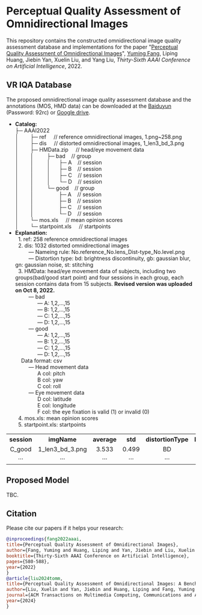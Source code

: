 # Perceptual Quality Assessment of Omnidirectional Images

This repository contains the constructed omnidirectional image quality assessment database and implementations for the paper "[Perceptual Quality Assessment of Omnidirectional Images](https://aaai-2022.virtualchair.net/poster_aaai4008)", [Yuming Fang](http://sim.jxufe.cn/JDMKL/ymfang.html), Liping Huang, Jiebin Yan, Xuelin Liu, and Yang Liu, *Thirty-Sixth AAAI Conference on Artificial Intelligence*, 2022.

## VR IQA Database
The proposed omnidirectional image quality assessment database and the annotations (MOS, HMD data) can be downloaded at the [Baiduyun](https://pan.baidu.com/s/1HU3Qp8BCGdCXynYN0ZPTXQ) (Password: 92rc) or [Google drive](https://drive.google.com/drive/folders/1ro9D6LOhpd-t6f_X0P5Rx5dkgF8fDJPS?usp=sharing).
+ **Catalog:**<br>
├─&nbsp;AAAI2022<br>
│&nbsp;&nbsp;&nbsp;&nbsp;&nbsp;&nbsp;&nbsp;&nbsp;├─&nbsp;ref        &nbsp;&nbsp;&nbsp;&nbsp;// reference omnidirectional images, 1.png~258.png<br>
│&nbsp;&nbsp;&nbsp;&nbsp;&nbsp;&nbsp;&nbsp;&nbsp;├─&nbsp;dis        &nbsp;&nbsp;&nbsp;&nbsp;// distorted omnidirectional images, 1_len3_bd_3.png<br>
│&nbsp;&nbsp;&nbsp;&nbsp;&nbsp;&nbsp;&nbsp;&nbsp;├─&nbsp;HMData.zip &nbsp;&nbsp;&nbsp;&nbsp;// head/eye movement data<br>
│&nbsp;&nbsp;&nbsp;&nbsp;&nbsp;&nbsp;&nbsp;&nbsp;│&nbsp;&nbsp;&nbsp;&nbsp;&nbsp;&nbsp;&nbsp;&nbsp;&nbsp;├─&nbsp;bad &nbsp;&nbsp;&nbsp;// group<br>
│&nbsp;&nbsp;&nbsp;&nbsp;&nbsp;&nbsp;&nbsp;&nbsp;│&nbsp;&nbsp;&nbsp;&nbsp;&nbsp;&nbsp;&nbsp;&nbsp;&nbsp;│&nbsp;&nbsp;&nbsp;&nbsp;&nbsp;&nbsp;├─&nbsp;A &nbsp;&nbsp;&nbsp;// session<br>
│&nbsp;&nbsp;&nbsp;&nbsp;&nbsp;&nbsp;&nbsp;&nbsp;│&nbsp;&nbsp;&nbsp;&nbsp;&nbsp;&nbsp;&nbsp;&nbsp;&nbsp;│&nbsp;&nbsp;&nbsp;&nbsp;&nbsp;&nbsp;├─&nbsp;B &nbsp;&nbsp;&nbsp;// session<br>
│&nbsp;&nbsp;&nbsp;&nbsp;&nbsp;&nbsp;&nbsp;&nbsp;│&nbsp;&nbsp;&nbsp;&nbsp;&nbsp;&nbsp;&nbsp;&nbsp;&nbsp;│&nbsp;&nbsp;&nbsp;&nbsp;&nbsp;&nbsp;├─&nbsp;C &nbsp;&nbsp;&nbsp;// session<br>
│&nbsp;&nbsp;&nbsp;&nbsp;&nbsp;&nbsp;&nbsp;&nbsp;│&nbsp;&nbsp;&nbsp;&nbsp;&nbsp;&nbsp;&nbsp;&nbsp;&nbsp;│&nbsp;&nbsp;&nbsp;&nbsp;&nbsp;&nbsp;└─&nbsp;D &nbsp;&nbsp;&nbsp;// session<br>
│&nbsp;&nbsp;&nbsp;&nbsp;&nbsp;&nbsp;&nbsp;&nbsp;│&nbsp;&nbsp;&nbsp;&nbsp;&nbsp;&nbsp;&nbsp;&nbsp;&nbsp;└─&nbsp;good &nbsp;&nbsp;&nbsp;// group<br>
│&nbsp;&nbsp;&nbsp;&nbsp;&nbsp;&nbsp;&nbsp;&nbsp;│&nbsp;&nbsp;&nbsp;&nbsp;&nbsp;&nbsp;&nbsp;&nbsp;&nbsp;&nbsp;&nbsp;&nbsp;&nbsp;&nbsp;&nbsp;&nbsp;&nbsp;├─&nbsp;A &nbsp;&nbsp;&nbsp;// session<br>
│&nbsp;&nbsp;&nbsp;&nbsp;&nbsp;&nbsp;&nbsp;&nbsp;│&nbsp;&nbsp;&nbsp;&nbsp;&nbsp;&nbsp;&nbsp;&nbsp;&nbsp;&nbsp;&nbsp;&nbsp;&nbsp;&nbsp;&nbsp;&nbsp;&nbsp;├─&nbsp;B &nbsp;&nbsp;&nbsp;// session<br>
│&nbsp;&nbsp;&nbsp;&nbsp;&nbsp;&nbsp;&nbsp;&nbsp;│&nbsp;&nbsp;&nbsp;&nbsp;&nbsp;&nbsp;&nbsp;&nbsp;&nbsp;&nbsp;&nbsp;&nbsp;&nbsp;&nbsp;&nbsp;&nbsp;&nbsp;├─&nbsp;C &nbsp;&nbsp;&nbsp;// session<br>
│&nbsp;&nbsp;&nbsp;&nbsp;&nbsp;&nbsp;&nbsp;&nbsp;│&nbsp;&nbsp;&nbsp;&nbsp;&nbsp;&nbsp;&nbsp;&nbsp;&nbsp;&nbsp;&nbsp;&nbsp;&nbsp;&nbsp;&nbsp;&nbsp;&nbsp;└─&nbsp;D &nbsp;&nbsp;&nbsp;// session<br>
│&nbsp;&nbsp;&nbsp;&nbsp;&nbsp;&nbsp;&nbsp;&nbsp;└─&nbsp;mos.xls    &nbsp;&nbsp;&nbsp;&nbsp;// mean opinion scores<br>
│&nbsp;&nbsp;&nbsp;&nbsp;&nbsp;&nbsp;&nbsp;&nbsp;└─&nbsp;startpoint.xls    &nbsp;&nbsp;&nbsp;&nbsp;// startpoints
+ **Explanation:**<br>
&nbsp; 1. ref: 258 reference omnidirectional images <br>
&nbsp; 2. dis: 1032 distorted omnidirectional images <br>
&nbsp;&nbsp;&nbsp;&nbsp;&nbsp;&nbsp;&nbsp;&nbsp; — Nameing rule: No.reference_No.lens_Dist-type_No.level.png<br>
&nbsp;&nbsp;&nbsp;&nbsp;&nbsp;&nbsp;&nbsp;&nbsp; — Distortion type: bd: brightness discontinuity, gb: gaussian blur, gn: gaussian noise, st: stitching<br> 
&nbsp; 3. HMData: head/eye movement data of subjects, including two groups(bad/good start point) and four sessions in each group, each session contains data from 15 subjects. **Revised version was uploaded on Oct 8, 2022.**<br>
&nbsp;&nbsp;&nbsp;&nbsp;&nbsp;&nbsp;&nbsp;&nbsp; — bad<br>
&nbsp;&nbsp;&nbsp;&nbsp;&nbsp;&nbsp;&nbsp;&nbsp;&nbsp;&nbsp;&nbsp;&nbsp;&nbsp;&nbsp; — A: 1,2,...,15<br>
&nbsp;&nbsp;&nbsp;&nbsp;&nbsp;&nbsp;&nbsp;&nbsp;&nbsp;&nbsp;&nbsp;&nbsp;&nbsp;&nbsp; — B: 1,2,...,15<br>
&nbsp;&nbsp;&nbsp;&nbsp;&nbsp;&nbsp;&nbsp;&nbsp;&nbsp;&nbsp;&nbsp;&nbsp;&nbsp;&nbsp; — C: 1,2,...,15<br>
&nbsp;&nbsp;&nbsp;&nbsp;&nbsp;&nbsp;&nbsp;&nbsp;&nbsp;&nbsp;&nbsp;&nbsp;&nbsp;&nbsp; — D: 1,2,...,15<br>
&nbsp;&nbsp;&nbsp;&nbsp;&nbsp;&nbsp;&nbsp;&nbsp; — good<br>
&nbsp;&nbsp;&nbsp;&nbsp;&nbsp;&nbsp;&nbsp;&nbsp;&nbsp;&nbsp;&nbsp;&nbsp;&nbsp;&nbsp; — A: 1,2,...,15<br>
&nbsp;&nbsp;&nbsp;&nbsp;&nbsp;&nbsp;&nbsp;&nbsp;&nbsp;&nbsp;&nbsp;&nbsp;&nbsp;&nbsp; — B: 1,2,...,15<br>
&nbsp;&nbsp;&nbsp;&nbsp;&nbsp;&nbsp;&nbsp;&nbsp;&nbsp;&nbsp;&nbsp;&nbsp;&nbsp;&nbsp; — C: 1,2,...,15<br>
&nbsp;&nbsp;&nbsp;&nbsp;&nbsp;&nbsp;&nbsp;&nbsp;&nbsp;&nbsp;&nbsp;&nbsp;&nbsp;&nbsp; — D: 1,2,...,15<br>
&nbsp;&nbsp;&nbsp; Data format: csv <br>
&nbsp;&nbsp;&nbsp;&nbsp;&nbsp;&nbsp;&nbsp;&nbsp; — Head movement data<br>
&nbsp;&nbsp;&nbsp;&nbsp;&nbsp;&nbsp;&nbsp;&nbsp;&nbsp;&nbsp;&nbsp;&nbsp;&nbsp;&nbsp; A col: pitch<br>
&nbsp;&nbsp;&nbsp;&nbsp;&nbsp;&nbsp;&nbsp;&nbsp;&nbsp;&nbsp;&nbsp;&nbsp;&nbsp;&nbsp; B col: yaw<br>
&nbsp;&nbsp;&nbsp;&nbsp;&nbsp;&nbsp;&nbsp;&nbsp;&nbsp;&nbsp;&nbsp;&nbsp;&nbsp;&nbsp; C col: roll<br>
&nbsp;&nbsp;&nbsp;&nbsp;&nbsp;&nbsp;&nbsp;&nbsp; — Eye movement data<br>
&nbsp;&nbsp;&nbsp;&nbsp;&nbsp;&nbsp;&nbsp;&nbsp;&nbsp;&nbsp;&nbsp;&nbsp;&nbsp;&nbsp; D col: latitude<br>
&nbsp;&nbsp;&nbsp;&nbsp;&nbsp;&nbsp;&nbsp;&nbsp;&nbsp;&nbsp;&nbsp;&nbsp;&nbsp;&nbsp; E col: longitude<br>
&nbsp;&nbsp;&nbsp;&nbsp;&nbsp;&nbsp;&nbsp;&nbsp;&nbsp;&nbsp;&nbsp;&nbsp;&nbsp;&nbsp; F col: the eye fixation is valid (1) or invalid (0)<br>
&nbsp; 4. mos.xls: mean opinion scores<br>
&nbsp; 5. startpoint.xls: startpoints<br>
<table align="center">
  <tr><th align="center">session</th><th align="center">imgName</th><th align="center">average</th><th align="center">std</th><th align="center">distortionType</th><th align="center">level</th><th align="center">explorationTime</th><th align="center">startingPoint</th><th align="center">Scene</th></tr>
  <tr align="center"><td>C_good</td><td>1_len3_bd_3.png</td><td>3.533</td><td>0.499</td><td>BD</td><td>3</td><td>5s</td><td>1</td><td>CreativePark</td></tr>
  <tr align="center"><td>···</td><td>···</td><td>···</td><td>···</td><td>···</td><td>···</td><td>···</td><td>···</td><td>···</td></tr>
</table>

## Proposed Model
TBC.


## Citation
Please cite our papers if it helps your research:
```bibtex
@inproceedings{fang2022aaai,
title={Perceptual Quality Assessment of Omnidirectional Images},
author={Fang, Yuming and Huang, Liping and Yan, Jiebin and Liu, Xuelin and Liu, Yang},
booktitle={Thirty-Sixth AAAI Conference on Artificial Intelligence},
pages={580-588},
year={2022}
}
@article{liu2024tomm,
title={Perceptual Quality Assessment of Omnidirectional Images: A Benchmark and Computational Model},
author={Liu, Xuelin and Yan, Jiebin and Huang, Liping and Fang, Yuming and Wan, Zheng and Liu, Yang},
journal={ACM Transactions on Multimedia Computing, Communications and Applications},
year={2024}
}



